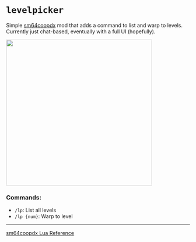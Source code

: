 # `levelpicker`
Simple [sm64coopdx](https://github.com/coop-deluxe/sm64coopdx) mod that adds a command to list and warp to levels. Currently just chat-based, eventually with a full UI (hopefully).  
  
<img src="https://github.com/user-attachments/assets/953724b2-9a58-49ab-b834-9e87d27d1187" width="400px">


### Commands:
- `/lp`: List all levels
- `/lp {num}`: Warp to level

---
[sm64coopdx Lua Reference](https://github.com/coop-deluxe/sm64coopdx/blob/main/docs/lua/lua.md)
